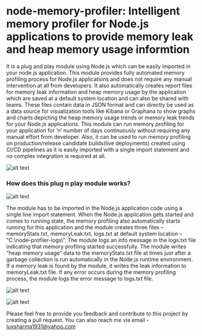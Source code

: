 # node-memory-profiler: Intelligent memory profiler for Node.js applications to provide memory leak and heap memory usage informtion

It is a plug and play module using Node.js which can be easily imported in your node.js application. This module provides fully automated memory profiling process for Node.js applications and does not require any manual intervention at all from developers. It also automatically creates report files for memory leak information and heap memory usage by the application which are saved at a default system location and can also be shared with teams. These files contain data in JSON format and can directly be used as a data source for visualization tools like Kibana or Graphana to show graphs and charts depicting the heap memory usage trends or memory leak trends for your Node.js applications. This module can run memory profiling for your application for ‘n’ number of days continuously without requiring any manual effort from developer. Also, it can be used to run memory profiling on production/release candidate builds(live deployments) created using CI/CD pipelines as it is easily imported with a single import statement and no complex integration is required at all.

![alt text](https://github.com/luvsharma19/node-memory-profiler/blob/main/img/image.png?raw=true)

### How does this plug n play module works?


![alt text](https://github.com/luvsharma19/node-memory-profiler/blob/main/img/image1.png?raw=true)
 
The module has to be imported in the Node,js application code using a single line import statement. When the Node.js application gets started and comes to running state, the memory profiling also automatically starts running for this application and the module creates three files – memoryStats.txt, memoryLeak.txt, logs.txt at default system location – “C:\node-profiler-logs\”. The module logs an info message in the logs.txt file indicating that memory profiling started successfully. The module writes “heap memory usage” data to the memoryStats.txt file at times just after a garbage collection is run automatically in the Node.js runtime environment. If a memory leak is found by the module, it writes the leak information to memoryLeak.txt file. If any error occurs during the memory profiling process, the module logs the error message to logs.txt file.

![alt text](https://github.com/luvsharma19/node-memory-profiler/blob/main/img/image2.png?raw=true)

![alt text](https://github.com/luvsharma19/node-memory-profiler/blob/main/img/image3.png?raw=true)

Please feel free to provide you feedback and contribute to this project by creating a pull request. You can also reach me via email - luvsharma1931@yahoo.com
